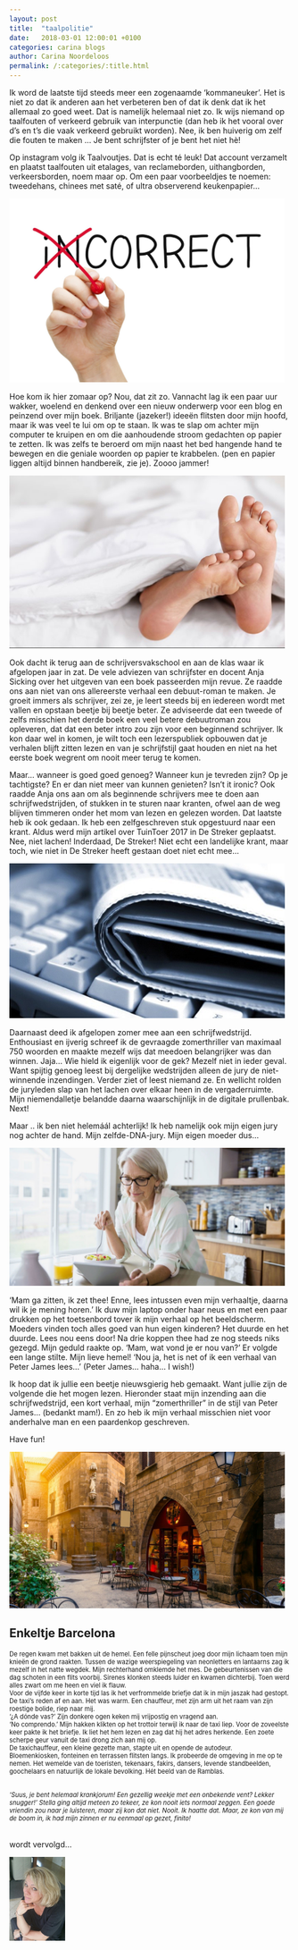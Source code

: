 ```yaml
---
layout: post
title:  "taalpolitie"
date:   2018-03-01 12:00:01 +0100
categories: carina blogs
author: Carina Noordeloos
permalink: /:categories/:title.html
---
```

Ik word de laatste tijd steeds meer een zogenaamde ‘kommaneuker’. Het is niet zo dat ik anderen aan het verbeteren ben of dat ik denk dat ik het allemaal zo goed weet. Dat is namelijk helemaal niet zo. Ik wijs niemand op taalfouten of verkeerd gebruik van interpunctie (dan heb ik het vooral over d’s en t’s die vaak verkeerd gebruikt worden). Nee, ik ben huiverig om zelf die fouten te maken … Je bent schrijfster of je bent het niet hè!

Op instagram volg ik Taalvoutjes. Dat is echt té leuk! Dat account verzamelt en plaatst taalfouten uit etalages, van reclameborden, uithangborden, verkeersborden, noem maar op. Om een paar voorbeeldjes te noemen: tweedehans, chinees met saté, of ultra observerend keukenpapier…

<div style="margin:0 10px 10px 0"><img src="/assets/taalpolitie 1.jpg"/></div>

Hoe kom ik hier zomaar op? Nou, dat zit zo. Vannacht lag ik een paar uur wakker, woelend en denkend over een nieuw onderwerp voor een blog en peinzend over mijn boek. Briljante (jazeker!) ideeën flitsten door mijn hoofd, maar ik was veel te lui om op te staan. Ik was te slap om achter mijn computer te kruipen en om die aanhoudende stroom gedachten op papier te zetten. Ik was zelfs te beroerd om mijn naast het bed hangende hand te bewegen en die geniale woorden op papier te krabbelen. (pen en papier liggen altijd binnen handbereik, zie je). Zoooo jammer!

<div style="margin:0 10px 10px 0"><img src="/assets/taalpolitie 2.jpg"/></div>

Ook dacht ik terug aan de schrijversvakschool en aan de klas waar ik afgelopen jaar in zat. De vele adviezen van schrijfster en docent Anja Sicking over het uitgeven van een boek passeerden mijn revue. Ze raadde ons aan niet van ons allereerste verhaal een debuut-roman te maken. Je groeit immers als schrijver, zei ze, je leert steeds bij en iedereen wordt met vallen en opstaan beetje bij beetje beter. Ze adviseerde dat een tweede of zelfs misschien het derde boek een veel betere debuutroman zou opleveren, dat dat een beter intro zou zijn voor een beginnend schrijver. Ik kon daar wel in komen, je wilt toch een lezerspubliek opbouwen dat je verhalen blijft zitten lezen en van je schrijfstijl gaat houden en niet na het eerste boek wegrent om nooit meer terug te komen.

Maar… wanneer is goed goed genoeg? Wanneer kun je tevreden zijn? Op je tachtigste? En er dan niet meer van kunnen genieten? Isn’t it ironic? Ook raadde Anja ons aan om als beginnende schrijvers mee te doen aan schrijfwedstrijden, of stukken in te sturen naar kranten, ofwel aan de weg blijven timmeren onder het mom van lezen en gelezen worden. Dat laatste heb ik ook gedaan. Ik heb een zelfgeschreven stuk opgestuurd naar een krant. Aldus werd mijn artikel over TuinToer 2017 in De Streker geplaatst. Nee, niet lachen! Inderdaad, De Streker! Niet echt een landelijke krant, maar toch, wie niet in De Streker heeft gestaan doet niet echt mee…

<div style="margin:0 10px 10px 0"><img src="/assets/taalpolitie 3.jpg"/></div>

Daarnaast deed ik afgelopen zomer mee aan een schrijfwedstrijd. Enthousiast en ijverig schreef ik de gevraagde zomerthriller van maximaal 750 woorden en maakte mezelf wijs dat meedoen belangrijker was dan winnen. Jaja… Wie hield ik eigenlijk voor de gek? Mezelf niet in ieder geval. Want spijtig genoeg leest bij dergelijke wedstrijden alleen de jury de niet-winnende inzendingen. Verder ziet of leest niemand ze. En wellicht rolden de juryleden slap van het lachen over elkaar heen in de vergaderruimte. Mijn niemendalletje belandde daarna waarschijnlijk in de digitale prullenbak. Next!

Maar .. ik ben niet helemáál achterlijk! Ik heb namelijk ook mijn eigen jury nog achter de hand. Mijn zelfde-DNA-jury. Mijn eigen moeder dus…

<div style="margin:0 10px 10px 0"><img src="/assets/taalpolitie 4.jpg"/></div>

‘Mam ga zitten, ik zet thee! Enne, lees intussen even mijn verhaaltje, daarna wil ik je mening horen.’ Ik duw mijn laptop onder haar neus en met een paar drukken op het toetsenbord tover ik mijn verhaal op het beeldscherm. Moeders vinden toch alles goed van hun eigen kinderen?
Het duurde en het duurde. Lees nou eens door! Na drie koppen thee had ze nog steeds niks gezegd. Mijn geduld raakte op. ‘Mam, wat vond je er nou van?’ Er volgde een lange stilte. Mijn lieve hemel! ‘Nou ja, het is net of ik een verhaal van Peter James lees…’ (Peter James… haha… I wish!)

Ik hoop dat ik jullie een beetje nieuwsgierig heb gemaakt. Want jullie zijn de volgende die het mogen lezen. Hieronder staat mijn inzending aan die schrijfwedstrijd, een kort verhaal, mijn “zomerthriller” in de stijl van Peter James… (bedankt mam!). En zo heb ik mijn verhaal misschien niet voor anderhalve man en een paardenkop geschreven.

Have fun!

<div style="margin:0 10px 10px 0"><img src="/assets/taalpolitie 5.jpg"/></div>

<h2>Enkeltje Barcelona</h2>

<div style="font-size:80%;">

De regen kwam met bakken uit de hemel. Een felle pijnscheut joeg door mijn lichaam toen mijn knieën de grond raakten. Tussen de wazige weerspiegeling van neonletters en lantaarns zag ik mezelf in het natte wegdek. Mijn rechterhand omklemde het mes. De gebeurtenissen van die dag schoten in een flits voorbij. Sirenes klonken steeds luider en kwamen dichterbij. Toen werd alles zwart om me heen en viel ik flauw.
<br>
Voor de vijfde keer in korte tijd las ik het verfrommelde briefje dat ik in mijn jaszak had gestopt. De taxi’s reden af en aan. Het was warm. Een chauffeur, met zijn arm uit het raam van zijn roestige bolide, riep naar mij.
<br>
‘¿A dónde vas?’ Zijn donkere ogen keken mij vrijpostig en vragend aan.
<br>
‘No comprendo.’ Mijn hakken klikten op het trottoir terwijl ik naar de taxi liep. Voor de zoveelste keer pakte ik het briefje. Ik liet het hem lezen en zag dat hij het adres herkende. Een zoete scherpe geur vanuit de taxi drong zich aan mij op.
<br>
De taxichauffeur, een kleine gezette man, stapte uit en opende de autodeur.
<br>
Bloemenkiosken, fonteinen en terrassen flitsten langs. Ik probeerde de omgeving in me op te nemen. Het wemelde van de toeristen, tekenaars, fakirs, dansers, levende standbeelden, goochelaars en natuurlijk de lokale bevolking. Hét beeld van de Ramblas.
</div>
<br>
<div style="font-size:80%;font-style:italic">
‘Suus, je bent helemaal krankjorum! Een gezellig weekje met een onbekende vent? Lekker snugger!’ Stella ging altijd meteen zo tekeer, ze kon nooit iets normaal zeggen. Een goede vriendin zou naar je luisteren, maar zij kon dat niet. Nooit. Ik haatte dat. Maar, ze kon van mij de boom in, ik had mijn zinnen er nu eenmaal op gezet, finito!
</div>
<br>

wordt vervolgd…

<div style="margin:0 10px 10px 0"><img src="/assets/Carina - profiel 2019.jpg" alt="Carina Noordeloos" width="100"/></div>
